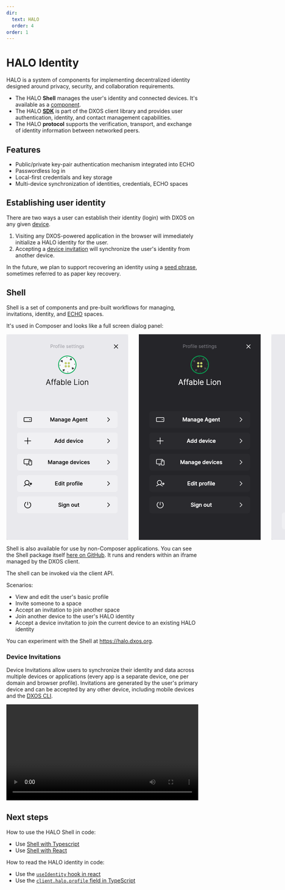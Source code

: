 ```yaml
---
dir:
  text: HALO
  order: 4
order: 1
---
```


# HALO Identity

HALO is a system of components for implementing decentralized identity designed around privacy, security, and collaboration requirements.

* The HALO **Shell** manages the user's identity and connected devices. It's available as a [component](https://github.com/dxos/dxos/tree/main/packages/sdk/shell).
* The HALO [**SDK**](https://www.npmjs.com/package/@dxos/client) is part of the DXOS client library and provides user authentication, identity, and contact management capabilities.
* The HALO **protocol** supports the verification, transport, and exchange of identity information between networked peers.

## Features

* Public/private key-pair authentication mechanism integrated into ECHO
* Passwordless log in
* Local-first credentials and key storage
* Multi-device synchronization of identities, credentials, ECHO spaces

## Establishing user identity

There are two ways a user can establish their identity (login) with DXOS on any given [device](../glossary.md#device).

1. Visiting any DXOS-powered application in the browser will immediately initialize a HALO identity for the user.
2. Accepting a [device invitation](#device-invitations) will synchronize the user's identity from another device.

In the future, we plan to support recovering an identity using a [seed phrase](../glossary.md#seed-phrase), sometimes referred to as paper key recovery.

## Shell

Shell is a set of components and pre-built workflows for managing, invitations, identity, and [ECHO](../echo/) spaces.

It's used in Composer and looks like a full screen dialog panel:

<div class="shell-images" style="display: flex; flex-direction: row; gap: 2em;">
  <img class="light" src="../images/shell-light.png" alt="Shell profile panel" />
  <img class="dark" src="../images/shell-dark.png" alt="Shell profile panel" />

  <img class="light" src="../images/shell-light-add-device.png" alt="Shell device invitation panel" />
  <img class="dark" src="../images/shell-dark-add-device.png" alt="Shell device invitation panel" />
</div>

Shell is also available for use by non-Composer applications. You can see the Shell package itself [here on GitHub](https://github.com/dxos/dxos/tree/main/packages/sdk/shell). It runs and renders within an iframe managed by the DXOS client.

The shell can be invoked via the client API.

Scenarios:

* View and edit the user's basic profile
* Invite someone to a space
* Accept an invitation to join another space
* Join another device to the user's HALO identity
* Accept a device invitation to join the current device to an existing HALO identity

You can experiment with the Shell at <https://halo.dxos.org>.

### Device Invitations

Device Invitations allow users to synchronize their identity and data across multiple devices or applications (every app is a separate device, one per domain and browser profile). Invitations are generated by the user's primary device and can be accepted by any other device, including mobile devices and the [DXOS CLI](../tooling/cli).

<video controls loop autoplay style="width:100%" src="/images/device-invitations.mp4"></video>

## Next steps

How to use the HALO Shell in code:

* Use [Shell with Typescript](../typescript#installation)
* Use [Shell with React](../react/#installation)

How to read the HALO identity in code:

* Use the [`useIdentity` hook in react](../react/identity.md)
* Use the [`client.halo.profile` field in TypeScript](../typescript/identity.md)
